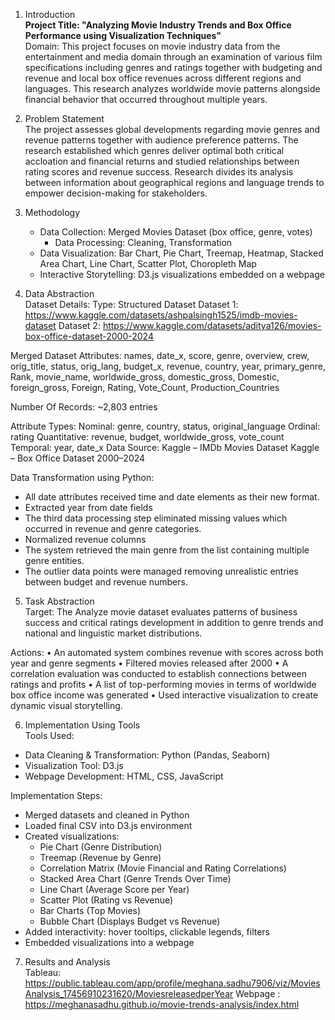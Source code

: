 1. Introduction  
__Project Title:
"Analyzing Movie Industry Trends and Box Office Performance using Visualization Techniques"__  
Domain:
This project focuses on movie industry data from the entertainment and media domain through an examination of various film specifications including genres and ratings together with budgeting and revenue and local box office revenues across different regions and languages. This research analyzes worldwide movie patterns alongside financial behavior that occurred throughout multiple years.
2. Problem Statement  
The project assesses global developments regarding movie genres and revenue patterns together with audience preference patterns. The research established which genres deliver optimal both critical accloation and financial returns and studied relationships between rating scores and revenue success. Research divides its analysis between information about geographical regions and language trends to empower decision-making for stakeholders.
3. Methodology  
   - Data Collection: Merged Movies Dataset (box office, genre, votes)
	  - Data Processing: Cleaning, Transformation
   - Data Visualization: Bar Chart, Pie Chart, Treemap, Heatmap, Stacked Area Chart, Line Chart, Scatter Plot, Choropleth Map
   - Interactive Storytelling: D3.js visualizations embedded on a webpage
 

4. Data Abstraction  
Dataset Details:
Type: Structured Dataset
Dataset 1: https://www.kaggle.com/datasets/ashpalsingh1525/imdb-movies-dataset
Dataset 2: https://www.kaggle.com/datasets/aditya126/movies-box-office-dataset-2000-2024

Merged Dataset Attributes:
names, date_x, score, genre, overview, crew, orig_title, status, orig_lang, budget_x, revenue, country, year, primary_genre, Rank, movie_name, worldwide_gross, domestic_gross, Domestic, foreign_gross, Foreign, Rating, Vote_Count, Production_Countries

Number Of Records: ~2,803 entries
 
Attribute Types:
Nominal: genre, country, status, original_language
Ordinal: rating
Quantitative: revenue, budget, worldwide_gross, vote_count
Temporal: year, date_x
Data Source:
Kaggle – IMDb Movies Dataset
Kaggle – Box Office Dataset 2000–2024

Data Transformation using Python:
* All date attributes received time and date elements as their new format.
* Extracted year from date fields
* The third data processing step eliminated missing values which occurred in revenue and genre categories.
* Normalized revenue columns
* The system retrieved the main genre from the list containing multiple genre entities.
* The outlier data points were managed removing unrealistic entries between budget and revenue numbers.  
5. Task Abstraction  
Target:
The Analyze movie dataset evaluates patterns of business success and critical ratings development in addition to genre trends and national and linguistic market distributions.
   
Actions:
•	An automated system combines revenue with scores across both year and genre segments
•	Filtered movies released after 2000
•	A correlation evaluation was conducted to establish connections between ratings and profits
•	A list of top-performing movies in terms of worldwide box office income was generated
•	Used interactive visualization to create dynamic visual storytelling.
 

6. Implementation Using Tools  
Tools Used:
- Data Cleaning & Transformation: Python (Pandas, Seaborn)
- Visualization Tool: D3.js
- Webpage Development: HTML, CSS, JavaScript

Implementation Steps:
* Merged datasets and cleaned in Python
* Loaded final CSV into D3.js environment
* Created visualizations:
  - Pie Chart (Genre Distribution)
  - Treemap (Revenue by Genre)
  - Correlation Matrix (Movie Financial and Rating Correlations)
  - Stacked Area Chart (Genre Trends Over Time)
  - Line Chart (Average Score per Year)
  - Scatter Plot (Rating vs Revenue)
  - Bar Charts (Top Movies)
  - Bubble Chart (Displays Budget vs Revenue)
* Added interactivity: hover tooltips, clickable legends, filters
* Embedded visualizations into a webpage
7. Results and Analysis  
Tableau: https://public.tableau.com/app/profile/meghana.sadhu7906/viz/MoviesAnalysis_17456910231620/MoviesreleasedperYear
Webpage : https://meghanasadhu.github.io/movie-trends-analysis/index.html
